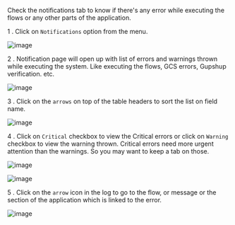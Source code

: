 Check the notifications tab to know if there&#39;s any error while executing the flows or any other parts of the application.

1 . Click on `Notifications`  option from the menu.



![image](https://user-images.githubusercontent.com/32592458/220825776-864aca8a-0490-453a-85d5-a5145e09cacd.png)



2 . Notification page will open up with list of errors and warnings thrown while executing the system. Like  executing the flows, GCS errors, Gupshup verification. etc.

![image](https://user-images.githubusercontent.com/32592458/220825782-524b4dcc-8000-4c03-94ce-a67155eab9ac.png)



3 .  Click on the `arrows` on top of the table headers to sort the list on field name.

![image](https://user-images.githubusercontent.com/32592458/220825792-0fa3a4bd-3e80-4e83-974b-ace4ddd9d692.png)



4 . Click on `Critical` checkbox to view the Critical errors or click on `Warning` checkbox to view the warning thrown. Critical errors need more urgent attention than the warnings. So you may want to keep a tab on those.

![image](https://user-images.githubusercontent.com/32592458/220825802-caffa550-ab66-470f-bbd3-e75bb591162a.png)

![image](https://user-images.githubusercontent.com/32592458/220825806-6077049e-4519-4428-a5a1-49a39d196415.png)



5 . Click on the `arrow` icon in the log to go to the flow, or message or the section of the application which is linked to the error.

![image](https://user-images.githubusercontent.com/32592458/220825813-0f306059-094b-43f8-8b20-20c2b093421d.png)
